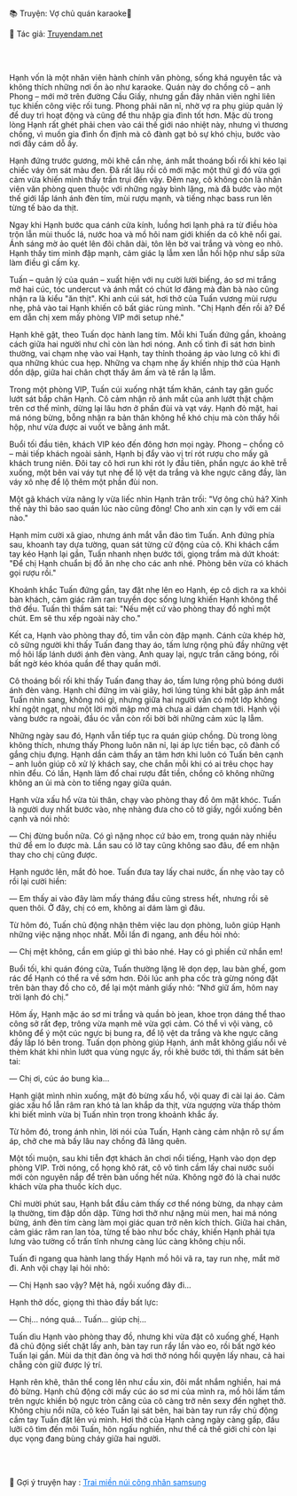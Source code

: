 📚 Truyện: Vợ chủ quán karaoke🔞
<br>
<p>📖 Tác giả: <a href="https://truyendam.net" target="_blank" title="Truyện sex người lớn, truyện 18+ tại Truyendam.net">Truyendam.net</a></p>
<br></br>

Hạnh vốn là một nhân viên hành chính văn phòng, sống khá nguyên tắc và không thích những nơi ồn ào như karaoke. Quán này do chồng cô – anh Phong – mới mở trên đường Cầu Giấy, nhưng gần đây nhân viên nghỉ liên tục khiến công việc rối tung. Phong phải năn nỉ, nhờ vợ ra phụ giúp quản lý để duy trì hoạt động và cũng để thu nhập gia đình tốt hơn. Mặc dù trong lòng Hạnh rất ghét phải chen vào cái thế giới náo nhiệt này, nhưng vì thương chồng, vì muốn gia đình ổn định mà cô đành gạt bỏ sự khó chịu, bước vào nơi đầy cám dỗ ấy.

Hạnh đứng trước gương, môi khẽ cắn nhẹ, ánh mắt thoáng bối rối khi kéo lại chiếc váy ôm sát màu đen. Đã rất lâu rồi cô mới mặc một thứ gì đó vừa gợi cảm vừa khiến mình thấy trần trụi đến vậy. Đêm nay, cô không còn là nhân viên văn phòng quen thuộc với những ngày bình lặng, mà đã bước vào một thế giới lấp lánh ánh đèn tím, mùi rượu mạnh, và tiếng nhạc bass run lên từng tế bào da thịt.

Ngay khi Hạnh bước qua cánh cửa kính, luồng hơi lạnh phả ra từ điều hòa trộn lẫn mùi thuốc lá, nước hoa và mồ hôi nam giới khiến da cô khẽ nổi gai. Ánh sáng mờ ảo quét lên đôi chân dài, tôn lên bờ vai trắng và vòng eo nhỏ. Hạnh thấy tim mình đập mạnh, cảm giác lạ lẫm xen lẫn hồi hộp như sắp sửa làm điều gì cấm kỵ.

Tuấn – quản lý của quán – xuất hiện với nụ cười lười biếng, áo sơ mi trắng mở hai cúc, tóc undercut và ánh mắt có chút lơ đãng mà đàn bà nào cũng nhận ra là kiểu "ăn thịt". Khi anh cúi sát, hơi thở của Tuấn vương mùi rượu nhẹ, phả vào tai Hạnh khiến cô bất giác rùng mình. "Chị Hạnh đến rồi à? Để em dẫn chị xem mấy phòng VIP mới setup nhé."

Hạnh khẽ gật, theo Tuấn dọc hành lang tím. Mỗi khi Tuấn đứng gần, khoảng cách giữa hai người như chỉ còn làn hơi nóng. Anh cố tình đi sát hơn bình thường, vai chạm nhẹ vào vai Hạnh, tay thỉnh thoảng áp vào lưng cô khi đi qua những khúc cua hẹp. Những va chạm nhẹ ấy khiến nhịp thở của Hạnh dồn dập, giữa hai chân chợt thấy âm ấm và tê rần lạ lẫm.

Trong một phòng VIP, Tuấn cúi xuống nhặt tấm khăn, cánh tay gân guốc lướt sát bắp chân Hạnh. Cô cảm nhận rõ ánh mắt của anh lướt thật chậm trên cơ thể mình, dừng lại lâu hơn ở phần đùi và vạt váy. Hạnh đỏ mặt, hai má nóng bừng, bỗng nhận ra bản thân không hề khó chịu mà còn thấy hồi hộp, như vừa được ai vuốt ve bằng ánh mắt.

Buổi tối đầu tiên, khách VIP kéo đến đông hơn mọi ngày. Phong – chồng cô – mải tiếp khách ngoài sảnh, Hạnh bị đẩy vào vị trí rót rượu cho mấy gã khách trung niên. Đôi tay cô hơi run khi rót ly đầu tiên, phần ngực áo khẽ trễ xuống, một bên vai váy tụt nhẹ để lộ vệt da trắng và khe ngực căng đầy, làn váy xô nhẹ để lộ thêm một phần đùi non.

Một gã khách vừa nâng ly vừa liếc nhìn Hạnh trân trối: "Vợ ông chủ hả? Xinh thế này thì bảo sao quán lúc nào cũng đông! Cho anh xin cạn ly với em cái nào."

Hạnh mỉm cười xã giao, nhưng ánh mắt vẫn đảo tìm Tuấn. Anh đứng phía sau, khoanh tay dựa tường, quan sát từng cử động của cô. Khi khách cầm tay kéo Hạnh lại gần, Tuấn nhanh nhẹn bước tới, giọng trầm mà dứt khoát: "Để chị Hạnh chuẩn bị đồ ăn nhẹ cho các anh nhé. Phòng bên vừa có khách gọi rượu rồi."

Khoảnh khắc Tuấn đứng gần, tay đặt nhẹ lên eo Hạnh, ép cô dịch ra xa khỏi bàn khách, cảm giác râm ran truyền dọc sống lưng khiến Hạnh không thể thở đều. Tuấn thì thầm sát tai: "Nếu mệt cứ vào phòng thay đồ nghỉ một chút. Em sẽ thu xếp ngoài này cho."

Kết ca, Hạnh vào phòng thay đồ, tim vẫn còn đập mạnh. Cánh cửa khép hờ, cô sững người khi thấy Tuấn đang thay áo, tấm lưng rộng phủ đầy những vệt mồ hôi lấp lánh dưới ánh đèn vàng. Anh quay lại, ngực trần căng bóng, rồi bất ngờ kéo khóa quần để thay quần mới. 

Cô thoáng bối rối khi thấy Tuấn đang thay áo, tấm lưng rộng phủ bóng dưới ánh đèn vàng. Hạnh chỉ đứng im vài giây, hơi lúng túng khi bắt gặp ánh mắt Tuấn nhìn sang, không nói gì, nhưng giữa hai người vẫn có một lớp không khí ngột ngạt, như một lời mời mập mờ mà chưa ai dám chạm tới. Hạnh vội vàng bước ra ngoài, đầu óc vẫn còn rối bời bởi những cảm xúc lạ lẫm.

Những ngày sau đó, Hạnh vẫn tiếp tục ra quán giúp chồng. Dù trong lòng không thích, nhưng thấy Phong luôn năn nỉ, lại áp lực tiền bạc, cô đành cố gắng chịu đựng. Hạnh dần cảm thấy an tâm hơn khi luôn có Tuấn bên cạnh – anh luôn giúp cô xử lý khách say, che chắn mỗi khi có ai trêu chọc hay nhìn đểu. Có lần, Hạnh làm đổ chai rượu đắt tiền, chồng cô không những không an ủi mà còn to tiếng ngay giữa quán.

 Hạnh vừa xấu hổ vừa tủi thân, chạy vào phòng thay đồ ôm mặt khóc. Tuấn là người duy nhất bước vào, nhẹ nhàng đưa cho cô tờ giấy, ngồi xuống bên cạnh và nói nhỏ:

— Chị đừng buồn nữa. Có gì nặng nhọc cứ bảo em, trong quán này nhiều thứ để em lo được mà. Lần sau có lỡ tay cũng không sao đâu, để em nhận thay cho chị cũng được.

Hạnh ngước lên, mắt đỏ hoe. Tuấn đưa tay lấy chai nước, ấn nhẹ vào tay cô rồi lại cười hiền:

— Em thấy ai vào đây làm mấy tháng đầu cũng stress hết, nhưng rồi sẽ quen thôi. Ở đây, chị có em, không ai dám làm gì đâu.

Từ hôm đó, Tuấn chủ động nhận thêm việc lau dọn phòng, luôn giúp Hạnh những việc nặng nhọc nhất. Mỗi lần đi ngang, anh đều hỏi nhỏ:

— Chị mệt không, cần em giúp gì thì bảo nhé. Hay có gì phiền cứ nhắn em!

Buổi tối, khi quán đóng cửa, Tuấn thường lặng lẽ dọn dẹp, lau bàn ghế, gom rác để Hạnh có thể ra về sớm hơn. Đôi lúc anh pha cốc trà gừng nóng đặt trên bàn thay đồ cho cô, để lại một mảnh giấy nhỏ: “Nhớ giữ ấm, hôm nay trời lạnh đó chị.”

Hôm ấy, Hạnh mặc áo sơ mi trắng và quần bò jean, khoe trọn dáng thể thao công sở rất đẹp, trông vừa mạnh mẽ vừa gợi cảm. Có thể vì vội vàng, cô không để ý một cúc ngực bị bung ra, để lộ vệt da trắng và khe ngực căng đầy lấp ló bên trong. Tuấn dọn phòng giúp Hạnh, ánh mắt không giấu nổi vẻ thèm khát khi nhìn lướt qua vùng ngực ấy, rồi khẽ bước tới, thì thầm sát bên tai:

— Chị ơi, cúc áo bung kìa…

Hạnh giật mình nhìn xuống, mặt đỏ bừng xấu hổ, vội quay đi cài lại áo. Cảm giác xấu hổ lẫn râm ran khó tả lan khắp da thịt, vừa ngượng vừa thấp thỏm khi biết mình vừa bị Tuấn nhìn trọn trong khoảnh khắc ấy.

Từ hôm đó, trong ánh nhìn, lời nói của Tuấn, Hạnh càng cảm nhận rõ sự ấm áp, chở che mà bấy lâu nay chồng đã lãng quên. 

Một tối muộn, sau khi tiễn đợt khách ăn chơi nổi tiếng, Hạnh vào dọn dẹp phòng VIP. Trời nóng, cổ họng khô rát, cô vô tình cầm lấy chai nước suối mới còn nguyên nắp để trên bàn uống hết nửa. Không ngờ đó là chai nước khách vừa pha thuốc kích dục.

Chỉ mười phút sau, Hạnh bắt đầu cảm thấy cơ thể nóng bừng, da nhạy cảm lạ thường, tim đập dồn dập. Từng hơi thở như nặng mùi men, hai má nóng bừng, ánh đèn tím càng làm mọi giác quan trở nên kích thích. Giữa hai chân, cảm giác râm ran lan tỏa, từng tế bào như bốc cháy, khiến Hạnh phải tựa lưng vào tường cố trấn tĩnh nhưng càng lúc càng không chịu nổi.

Tuấn đi ngang qua hành lang thấy Hạnh mồ hôi vã ra, tay run nhẹ, mắt mờ đi. Anh vội chạy lại hỏi nhỏ:

— Chị Hạnh sao vậy? Mệt hả, ngồi xuống đây đi…

Hạnh thở dốc, giọng thì thào đầy bất lực:

— Chị... nóng quá... Tuấn... giúp chị…

Tuấn dìu Hạnh vào phòng thay đồ, nhưng khi vừa đặt cô xuống ghế, Hạnh đã chủ động siết chặt lấy anh, bàn tay run rẩy lần vào eo, rồi bất ngờ kéo Tuấn lại gần. Mùi da thịt đàn ông và hơi thở nóng hổi quyện lấy nhau, cả hai chẳng còn giữ được lý trí.

 Hạnh rên khẽ, thân thể cong lên như cầu xin, đôi mắt nhắm nghiền, hai má đỏ bừng. Hạnh chủ động cởi mấy cúc áo sơ mi của mình ra, mồ hôi lấm tấm trên ngực khiến bộ ngực tròn căng của cô càng trở nên sexy đến nghẹt thở. Không chịu nổi nữa, cô kéo Tuấn lại sát bên, hai bàn tay run rẩy chủ động cầm tay Tuấn đặt lên vú mình. Hơi thở của Hạnh càng ngày càng gấp, đầu lưỡi cô tìm đến môi Tuấn, hôn ngấu nghiến, như thể cả thế giới chỉ còn lại dục vọng đang bùng cháy giữa hai người.

<!-- truyện sex karaoke, vợ ông chủ, sex vợ sếp, tình chị em, truyện sex xóm trọ,truyện sex vụng trộm,truyện 18+,Truyện sex người lớn, Truyendam.net -->
<br></br>
<p>
  📢 Gợi ý truyện hay : 
  <a href="https://truyendam.net/truyen/trai-mien-nui" 
     target="_blank" 
     title="Truyện sex người lớn, truyện 18+ tại Truyendam.net"
     style="text-decoration: underline; color: #0070f3;"
  >
    Trai miền núi công nhân samsung
  </a>
</p>



